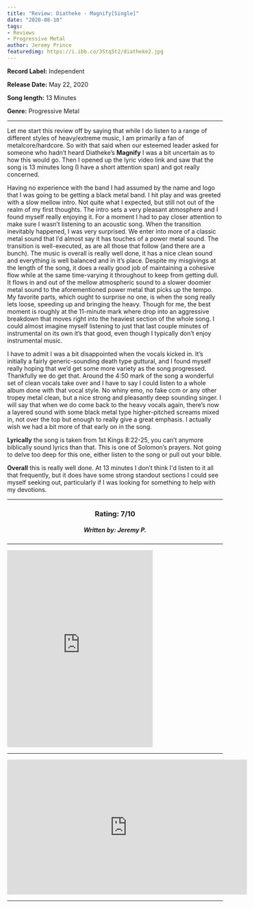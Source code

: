 ```yaml
---
title: "Review: Diatheke - Magnify[Single]"
date: "2020-08-10"
tags:
- Reviews
- Progressive Metal
author: Jeremy Prince
featuredimg: https://i.ibb.co/3Stq5t2/diatheke2.jpg
---
```


**Record Label:** Independent

**Release Date:** May 22, 2020

**Song length:** 13 Minutes

**Genre:** Progressive Metal

<hr>

Let me start this review off by saying that while I do listen to a range of different styles of heavy/extreme music, I am primarily a fan of metalcore/hardcore. So with that said when our esteemed leader asked for someone who hadn’t heard Diatheke’s **Magnify** I was a bit uncertain as to how this would go. Then I opened up the lyric video link and saw that the song is 13 minutes long (I have a short attention span) and got really concerned.

Having no experience with the band I had assumed by the name and logo that I was going to be getting a black metal band. I hit play and was greeted with a slow mellow intro. Not quite what I expected, but still not out of the realm of my first thoughts. The intro sets a very pleasant atmosphere and I found myself really enjoying it. For a moment I had to pay closer attention to make sure I wasn’t listening to an acoustic song. When the transition inevitably happened, I was very surprised. We enter into more of a classic metal sound that I’d almost say it has touches of a power metal sound. The transition is well-executed, as are all those that follow (and there are a bunch). The music is overall is really well done, it has a nice clean sound and everything is well balanced and in it’s place. Despite my misgivings at the length of the song, it does a really good job of maintaining a cohesive flow while at the same time-varying it throughout to keep from getting dull. It flows in and out of the mellow atmospheric sound to a slower doomier metal sound to the aforementioned power metal that picks up the tempo. My favorite parts, which ought to surprise no one, is when the song really lets loose, speeding up and bringing the heavy. Though for me, the best moment is roughly at the 11-minute mark where drop into an aggressive breakdown that moves right into the heaviest section of the whole song. I could almost imagine myself listening to just that last couple minutes of instrumental on its own it’s that good, even though I typically don’t enjoy instrumental music.

I have to admit I was a bit disappointed when the vocals kicked in. It’s initially a fairly generic-sounding death type guttural, and I found myself really hoping that we’d get some more variety as the song progressed. Thankfully we do get that. Around the 4:50 mark of the song a wonderful set of clean vocals take over and I have to say I could listen to a whole album done with that vocal style. No whiny emo, no fake ccm or any other tropey metal clean, but a nice strong and pleasantly deep sounding singer. I will say that when we do come back to the heavy vocals again, there’s now a layered sound with some black metal type higher-pitched screams mixed in, not over the top but enough to really give a great emphasis. I actually wish we had a bit more of that early on in the song.

**Lyrically** the song is taken from 1st Kings 8:22-25, you can’t anymore biblically sound lyrics than that. This is one of Solomon’s prayers. Not going to delve too deep for this one, either listen to the song or pull out your bible.

**Overall** this is really well done. At 13 minutes I don’t think I'd listen to it all that frequently, but it does have some strong standout sections I could see myself seeking out, particularly if I was looking for something to help with my devotions.

<hr>
<h3 style="text-align:center;">Rating: 7/10</h3>

<h5 style="text-align:center;">Written by: Jeremy P.</h5>

* * *

<iframe style="border: 0; width: 340px; height: 460px;" src="https://bandcamp.com/EmbeddedPlayer/album=3061758305/size=large/bgcol=ffffff/linkcol=0687f5/tracklist=false/transparent=true/" seamless><a href="https://diatheke.bandcamp.com/album/magnify">Magnify by Diatheke</a></iframe>



* * *

<div class="video-container"><iframe src="https://www.youtube.com/embed/PamhkWwRNe0" width="560" height="315" frameborder="0"></iframe></div>

* * *
